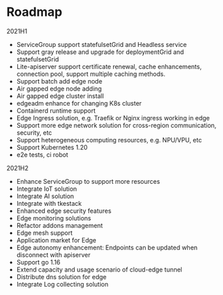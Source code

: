 # Roadmap

2021H1

- ServiceGroup support statefulsetGrid and Headless service
- Support gray release and upgrade for deploymentGrid and statefulsetGrid
- Lite-apiserver support certificate renewal, cache enhancements, connection pool, support multiple caching methods.
- Support batch add edge node
- Air gapped edge node adding
- Air gapped edge cluster install
- edgeadm enhance for changing K8s cluster
- Containerd runtime support
- Edge Ingress solution, e.g. Traefik or Nginx ingress working in edge
- Support more edge network solution for cross-region communication, security, etc
- Support heterogeneous computing resources, e.g. NPU/VPU, etc
- Support Kubernetes 1.20
- e2e tests, ci robot

2021H2

- Enhance ServiceGroup to support more resources
- Integrate IoT solution
- Integrate AI solution
- Integrate with tkestack
- Enhanced edge security features
- Edge monitoring solutions
- Refactor addons management
- Edge mesh support
- Application market for Edge
- Edge autonomy enhancement: Endpoints can be updated when disconnect with apiserver
- Support go 1.16
- Extend capacity and usage scenario of cloud-edge tunnel
- Distribute dns solution for edge
- Integrate Log collecting solution
